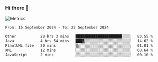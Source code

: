 ### Hi there 👋

![Metrics](https://github.com/radoapx/radoapx/blob/main/github-metrics.svg)

<!--START_SECTION:waka-->

```txt
From: 15 September 2024 - To: 22 September 2024

Other           28 hrs 3 mins   █████████████████████░░░░   83.55 %
Java            4 hrs 54 mins   ███▓░░░░░░░░░░░░░░░░░░░░░   14.62 %
PlantUML file   20 mins         ▒░░░░░░░░░░░░░░░░░░░░░░░░   01.01 %
XML             12 mins         ░░░░░░░░░░░░░░░░░░░░░░░░░   00.64 %
JavaScript      2 mins          ░░░░░░░░░░░░░░░░░░░░░░░░░   00.10 %
```

<!--END_SECTION:waka-->

<!--
**radoapx/radoapx** is a ✨ _special_ ✨ repository because its `README.md` (this file) appears on your GitHub profile.

Here are some ideas to get you started:

- 🔭 I’m currently working on ...
- 🌱 I’m currently learning ...
- 👯 I’m looking to collaborate on ...
- 🤔 I’m looking for help with ...
- 💬 Ask me about ...
- 📫 How to reach me: ...
- 😄 Pronouns: ...
- ⚡ Fun fact: ...
-->
